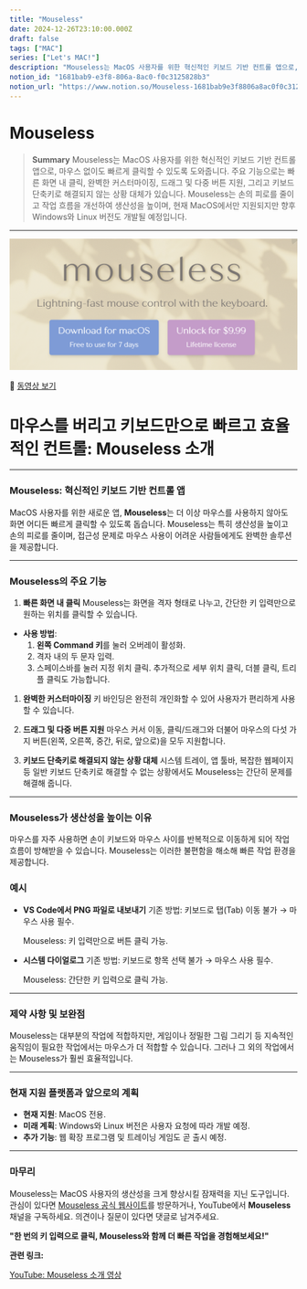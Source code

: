 ```yaml
---
title: "Mouseless"
date: 2024-12-26T23:10:00.000Z
draft: false
tags: ["MAC"]
series: ["Let's MAC!"]
description: "Mouseless는 MacOS 사용자를 위한 혁신적인 키보드 기반 컨트롤 앱으로, 마우스 없이도 빠르게 클릭할 수 있도록 도와줍니다. 주요 기능으로는 빠른 화면 내 클릭, 완벽한 커스터마이징, 드래그 및 다중 버튼 지원, 그리고 키보드 단축키로 해결되지 않는 상황 대체가 있습니다. Mouseless는 손의 피로를 줄이고 작업 흐름을 개선하여 생산성을 높이며, 현재 MacOS에서만 지원되지만 향후 Windows와 Linux 버전도 개발될 예정입니다."
notion_id: "1681bab9-e3f8-806a-8ac0-f0c3125828b3"
notion_url: "https://www.notion.so/Mouseless-1681bab9e3f8806a8ac0f0c3125828b3"
---
```


# Mouseless

> **Summary**
> Mouseless는 MacOS 사용자를 위한 혁신적인 키보드 기반 컨트롤 앱으로, 마우스 없이도 빠르게 클릭할 수 있도록 도와줍니다. 주요 기능으로는 빠른 화면 내 클릭, 완벽한 커스터마이징, 드래그 및 다중 버튼 지원, 그리고 키보드 단축키로 해결되지 않는 상황 대체가 있습니다. Mouseless는 손의 피로를 줄이고 작업 흐름을 개선하여 생산성을 높이며, 현재 MacOS에서만 지원되지만 향후 Windows와 Linux 버전도 개발될 예정입니다.

---

![Image](image_71d6431ea214.png)

🎥 [동영상 보기](https://www.youtube.com/watch?v=J0rwQVNQkHM&t=208s)

# 마우스를 버리고 키보드만으로 빠르고 효율적인 컨트롤: **Mouseless** 소개

---

### **Mouseless: 혁신적인 키보드 기반 컨트롤 앱**

MacOS 사용자를 위한 새로운 앱, **Mouseless**는 더 이상 마우스를 사용하지 않아도 화면 어디든 빠르게 클릭할 수 있도록 돕습니다. Mouseless는 특히 생산성을 높이고 손의 피로를 줄이며, 접근성 문제로 마우스 사용이 어려운 사람들에게도 완벽한 솔루션을 제공합니다.

---

### **Mouseless의 주요 기능**

1. **빠른 화면 내 클릭**
  Mouseless는 화면을 격자 형태로 나누고, 간단한 키 입력만으로 원하는 위치를 클릭할 수 있습니다.

  - **사용 방법**:
    1. **왼쪽 Command 키**를 눌러 오버레이 활성화.
    1. 격자 내의 두 문자 입력.
    1. 스페이스바를 눌러 지정 위치 클릭.
추가적으로 세부 위치 클릭, 더블 클릭, 트리플 클릭도 가능합니다.
1. **완벽한 커스터마이징**
  키 바인딩은 완전히 개인화할 수 있어 사용자가 편리하게 사용할 수 있습니다.

1. **드래그 및 다중 버튼 지원**
  마우스 커서 이동, 클릭/드래그와 더불어 마우스의 다섯 가지 버튼(왼쪽, 오른쪽, 중간, 뒤로, 앞으로)을 모두 지원합니다.

1. **키보드 단축키로 해결되지 않는 상황 대체**
  시스템 트레이, 앱 툴바, 복잡한 웹페이지 등 일반 키보드 단축키로 해결할 수 없는 상황에서도 Mouseless는 간단히 문제를 해결해 줍니다.

---

### **Mouseless가 생산성을 높이는 이유**

마우스를 자주 사용하면 손이 키보드와 마우스 사이를 반복적으로 이동하게 되어 작업 흐름이 방해받을 수 있습니다. Mouseless는 이러한 불편함을 해소해 빠른 작업 환경을 제공합니다.

### **예시**

- **VS Code에서 PNG 파일로 내보내기**
  기존 방법: 키보드로 탭(Tab) 이동 불가 → 마우스 사용 필수.

  Mouseless: 키 입력만으로 버튼 클릭 가능.

- **시스템 다이얼로그**
  기존 방법: 키보드로 항목 선택 불가 → 마우스 사용 필수.

  Mouseless: 간단한 키 입력으로 클릭 가능.

---

### **제약 사항 및 보완점**

Mouseless는 대부분의 작업에 적합하지만, 게임이나 정밀한 그림 그리기 등 지속적인 움직임이 필요한 작업에서는 마우스가 더 적합할 수 있습니다. 그러나 그 외의 작업에서는 Mouseless가 훨씬 효율적입니다.

---

### **현재 지원 플랫폼과 앞으로의 계획**

- **현재 지원**: MacOS 전용.
- **미래 계획**: Windows와 Linux 버전은 사용자 요청에 따라 개발 예정.
- **추가 기능**: 웹 확장 프로그램 및 트레이닝 게임도 곧 출시 예정.
---

### **마무리**

Mouseless는 MacOS 사용자의 생산성을 크게 향상시킬 잠재력을 지닌 도구입니다. 관심이 있다면 [Mouseless 공식 웹사이트](mailto:support@escape.net)를 방문하거나, YouTube에서 **Mouseless** 채널을 구독하세요. 의견이나 질문이 있다면 댓글로 남겨주세요.

**"한 번의 키 입력으로 클릭, Mouseless와 함께 더 빠른 작업을 경험해보세요!"**

**관련 링크:**

[YouTube: Mouseless 소개 영상](https://www.youtube.com/watch?v=J0rwQVNQkHM)

